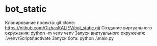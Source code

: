 # bot_static

Клонирование проекта: git clone: https://github.com/OlzhasKALIEV/bot_static.git
Создание виртуального окружения: python -m venv venv
Запуск виртуального окружения: .\venv\Scripts\activate
Запуск бота: python .\main.py